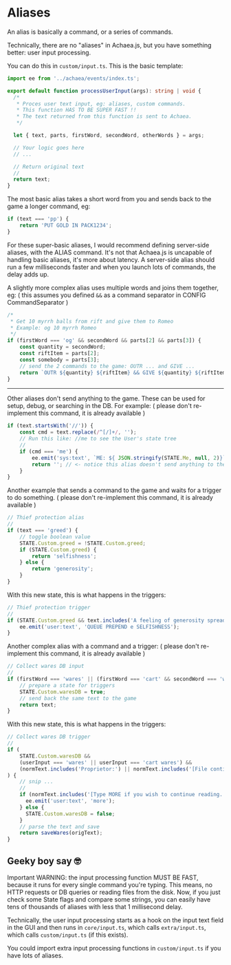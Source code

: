 # Aliases

An alias is basically a command, or a series of commands.

Technically, there are no "aliases" in Achaea.js, but you have something better: user input processing.

You can do this in `custom/input.ts`. This is the basic template:

```ts
import ee from '../achaea/events/index.ts';

export default function processUserInput(args): string | void {
  /*
   * Proces user text input, eg: aliases, custom commands.
   * This function HAS TO BE SUPER FAST !!
   * The text returned from this function is sent to Achaea.
   */

  let { text, parts, firstWord, secondWord, otherWords } = args;

  // Your logic goes here
  // ...

  // Return original text
  //
  return text;
}

```

The most basic alias takes a short word from you and sends back to the game a longer command, eg:

```ts
if (text === 'pp') {
    return 'PUT GOLD IN PACK1234';
}
```

For these super-basic aliases, I would recommend defining server-side aliases, with the ALIAS command. It's not that Achaea.js is uncapable of handling basic aliases, it's more about latency. A server-side alias should run a few milliseconds faster and when you launch lots of commands, the delay adds up.

A slightly more complex alias uses multiple words and joins them together, eg:
( this assumes you defined `&&` as a command separator in CONFIG CommandSeparator )

```ts
/*
 * Get 10 myrrh balls from rift and give them to Romeo
 * Example: og 10 myrrh Romeo
 */
if (firstWord === 'og' && secondWord && parts[2] && parts[3]) {
    const quantity = secondWord;
    const riftItem = parts[2];
    const somebody = parts[3];
    // send the 2 commands to the game: OUTR ... and GIVE ...
    return `OUTR ${quantity} ${riftItem} && GIVE ${quantity} ${riftItem} TO ${somebody}`;
}
```

-----

Other aliases don't send anything to the game. These can be used for setup, debug, or searching in the DB.
For example:
( please don't re-implement this command, it is already available )

```ts
if (text.startsWith('//')) {
    const cmd = text.replace(/^[/]+/, '');
    // Run this like: //me to see the User's state tree
    //
    if (cmd === 'me') {
        ee.emit('sys:text', `ME: ${ JSON.stringify(STATE.Me, null, 2)}`);
        return ''; // <- notice this alias doesn't send anything to the game
    }
}
```

Another example that sends a command to the game and waits for a trigger to do something.
( please don't re-implement this command, it is already available )

```ts
// Thief protection alias
//
if (text === 'greed') {
    // toggle boolean value
    STATE.Custom.greed = !STATE.Custom.greed;
    if (STATE.Custom.greed) {
        return 'selfishness';
    } else {
        return 'generosity';
    }
}
```

With this new state, this is what happens in the triggers:

```ts
// Thief protection trigger
//
if (STATE.Custom.greed && text.includes('A feeling of generosity spreads throughout you.')) {
    ee.emit('user:text', 'QUEUE PREPEND e SELFISHNESS');
}
```

Another complex alias with a command and a trigger:
( please don't re-implement this command, it is already available )

```ts
// Collect wares DB input
//
if (firstWord === 'wares' || (firstWord === 'cart' && secondWord === 'wares')) {
    // prepare a state for triggers
    STATE.Custom.waresDB = true;
    // send back the same text to the game
    return text;
}
```

With this new state, this is what happens in the triggers:

```ts
// Collect wares DB trigger
//
if (
    STATE.Custom.waresDB &&
    (userInput === 'wares' || userInput === 'cart wares') &&
    (normText.includes('Proprietor:') || normText.includes('[File continued via MORE]'))
) {
    // snip ...
    //
    if (normText.includes('[Type MORE if you wish to continue reading.')) {
      ee.emit('user:text', 'more');
    } else {
      STATE.Custom.waresDB = false;
    }
    // parse the text and save
    return saveWares(origText);
}
```

## Geeky boy say 🤓

Important WARNING: the input processing function MUST BE FAST, because it runs for every single command you're typing. This means, no HTTP requests or DB queries or reading files from the disk. Now, if you just check some State flags and compare some strings, you can easily have tens of thousands of aliases with less that 1 millisecond delay.

Technically, the user input processing starts as a hook on the input text field in the GUI and then runs in `core/input.ts`, which calls `extra/input.ts`, which calls `custom/input.ts` (if this exists).

You could import extra input processing functions in `custom/input.ts` if you have lots of aliases.
